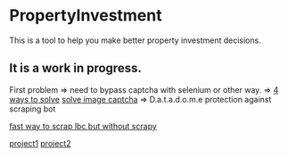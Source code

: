 # PropertyInvestment

This is a tool to help you make better property investment decisions.

## It is a work in progress.

First problem => need to bypass captcha with selenium or other way. => [4 ways to solve](https://www.zenrows.com/blog/selenium-captcha-bypass#conclusion)
[solve image captcha](https://www.youtube.com/watch?v=P7u81RLiPQA&ab_channel=ChristopherLambert)
=> D.a.t.a.d.o.m.e protection against scraping bot

[fast way to scrap lbc but without scrapy](https://rcourivaud.github.io/articles/Scraping/Scraping%20Base.html)

[project1](https://github.com/andreybavt/Hobo-Sapiens)
[project2](https://github.com/Fluximmo/api-immo-scrapper-leboncoin-pap)